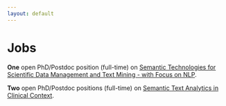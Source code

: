 ```yaml
---
layout: default
---
```


# Jobs

**One** open PhD/Postdoc position (full-time) on [Semantic Technologies for Scientific Data Management and Text Mining - with Focus on NLP](http://julielab.de/coling_multimedia/de/downloads/JULIE+Lab+Job+Offer+2017+AquaDiva_en.pdf).

**Two** open PhD/Postdoc positions (full-time) on [Semantic Text Analytics in Clinical Context](http://julielab.de/coling_multimedia/de/downloads/JULIE+Lab+Job+Offer+2017+SMITH_de.pdf).
